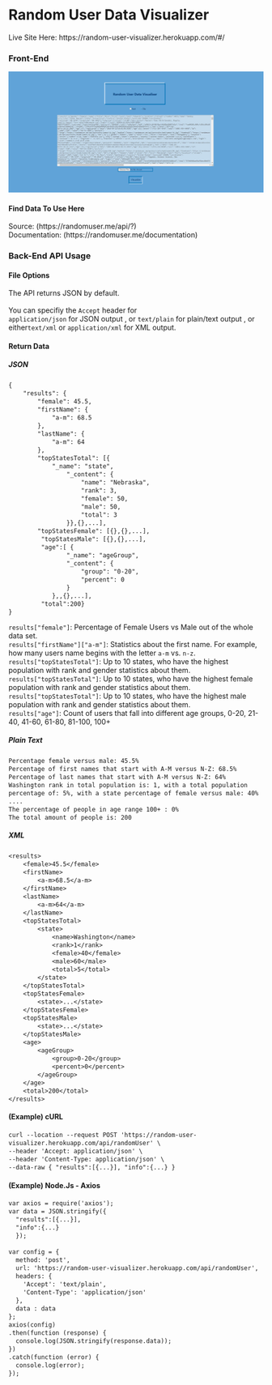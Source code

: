 # Random User Data Visualizer

<p> Live Site Here: https://random-user-visualizer.herokuapp.com/#/ </p>

### Front-End

![Alt Text](https://github.com/sukhdipsrai/mediahost/blob/6816972497a2dd8fcf090c0e577b7f0a73651528/nc-demo.gif)

#### Find Data To Use Here
<p>
Source: (https://randomuser.me/api/?)<br>
Documentation: (https://randomuser.me/documentation)
</p>

### Back-End API Usage

#### File Options
 The API returns JSON by default.<br><br> 
 You can specifiy the ```Accept``` header for <br>
```application/json``` for JSON output , or ```text/plain``` for plain/text output , or either```text/xml```  or ```application/xml``` for XML output.

#### Return Data
##### JSON
```
{
    "results": {
        "female": 45.5,
        "firstName": {
            "a-m": 68.5
        },
        "lastName": {
            "a-m": 64
        },
        "topStatesTotal": [{
            "_name": "state",
                "_content": {
                    "name": "Nebraska",
                    "rank": 3,
                    "female": 50,
                    "male": 50,
                    "total": 3
                }},{},...],
        "topStatesFemale": [{},{},...],
         "topStatesMale": [{},{},...],
         "age":[ {
                "_name": "ageGroup",
                "_content": {
                    "group": "0-20",
                    "percent": 0
                }
            },,{},...],
         "total":200}
}
```
```results["female"]```: Percentage of Female Users vs Male out of the whole data set.<br>
```results["firstName"]["a-m"]```: Statistics about the first name. For example, how many users name begins with the letter ```a-m```  vs. ```n-z```.<br>
```results["topStatesTotal"]```: Up to 10 states, who have the highest population with rank and gender statistics about them.<br>
```results["topStatesTotal"]```: Up to 10 states, who have the highest female population with rank and gender statistics about them.<br>
```results["topStatesTotal"]```: Up to 10 states, who have the highest male population with rank and gender statistics about them.<br>
```results["age"]```: Count of users that fall into different age groups, 0-20, 21-40, 41-60, 61-80, 81-100, 100+
##### Plain Text
```
Percentage female versus male: 45.5%
Percentage of first names that start with A-M versus N-Z: 68.5%
Percentage of last names that start with A-M versus N-Z: 64%
Washington rank in total population is: 1, with a total population percentage of: 5%, with a state percentage of female versus male: 40%
....
The percentage of people in age range 100+ : 0%
The total amount of people is: 200
```

##### XML
```
<results>
	<female>45.5</female>
	<firstName>
		<a-m>68.5</a-m>
	</firstName>
	<lastName>
		<a-m>64</a-m>
	</lastName>
	<topStatesTotal>
		<state>
			<name>Washington</name>
			<rank>1</rank>
			<female>40</female>
			<male>60</male>
			<total>5</total>
		</state>
	</topStatesTotal>
	<topStatesFemale>
		<state>...</state>
	</topStatesFemale>
	<topStatesMale>
		<state>...</state>
	</topStatesMale>
	<age>
		<ageGroup>
			<group>0-20</group>
			<percent>0</percent>
		</ageGroup>
	</age>
	<total>200</total>
</results>
```
#### (Example) cURL
```
curl --location --request POST 'https://random-user-visualizer.herokuapp.com/api/randomUser' \
--header 'Accept: application/json' \
--header 'Content-Type: application/json' \
--data-raw { "results":[{...}], "info":{...} }
```

#### (Example) Node.Js - Axios
```
var axios = require('axios');
var data = JSON.stringify({
  "results":[{...}],
  "info":{...}
  });

var config = {
  method: 'post',
  url: 'https://random-user-visualizer.herokuapp.com/api/randomUser',
  headers: { 
    'Accept': 'text/plain', 
    'Content-Type': 'application/json'
  },
  data : data
};
axios(config)
.then(function (response) {
  console.log(JSON.stringify(response.data));
})
.catch(function (error) {
  console.log(error);
});

```
